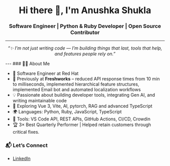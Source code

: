 <h1 align="center">Hi there 👋, I'm Anushka Shukla</h1>
<h3 align="center">Software Engineer | Python & Ruby Developer | Open Source Contributor</h3>

---
<p align="center"><em>“✨ I’m not just writing code — I’m building things that last, tools that help, and features people rely on.”</em></p>
---
### 🙋‍♀️ About Me

- 💼 Software Engineer at Red Hat
- 🏢 Previously at **Freshworks** – reduced API response times from 10 min to milliseconds, implemented hierarchical feature structures, implemented Email bot and automated localization workflows
- 💡 Passionate about building developer tools, integrating Gen AI, and writing maintainable code
- 🌱 Exploring Vue 3, Vite, AI, pytorch, RAG and advanced TypeScript
- 🌍 Languages: Python, Ruby, JavaScript, TypeScript
- 🔧 Tools: VS Code API, REST APIs, GitHub Actions, CI/CD, Crowdin
- 🏆 3× Best Quarterly Performer | Helped retain customers through critical fixes.

### 📬 Let’s Connect

- [LinkedIn](https://www.linkedin.com/in/anushka-shukla003/)


<!--
**anusshukla/anusshukla** is a ✨ _special_ ✨ repository because its `README.md` (this file) appears on your GitHub profile.

Here are some ideas to get you started:

- 🔭 I’m currently working on ...
- 🌱 I’m currently learning ...
- 👯 I’m looking to collaborate on ...
- 🤔 I’m looking for help with ...
- 💬 Ask me about ...
- 📫 How to reach me: ...
- 😄 Pronouns: ...
- ⚡ Fun fact: ...
-->
